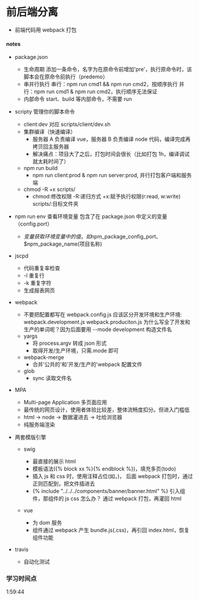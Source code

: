 # 前后端分离

- 前端代码用 webpack 打包

#### notes

- package.json

  - 生命周期
    添加一条命令，名字为在原命令前增加'pre'，执行原命令时，该脚本会在原命令前执行（predemo）
  - 串并行执行
    串行：npm run cmd1 && npm run cmd2，按顺序执行
    并行：npm run cmd1 & npm run cmd2，执行顺序无法保证
  - 内部命令
    start、build 等内部命令，不需要 run

- scripty 管理你的脚本命令

  - client:dev 对应 scripts/client/dev.sh
  - 集群编译（快速编译）
    - 服务器 A 负责编译 vue，服务器 B 负责编译 node 代码，编译完成再拷贝回主服务器
    - 解决痛点：项目大了之后，打包时间会很长（比如打包 1h，编译调试就太耗时间了）
  - npm run build
    - npm run client:prod & npm run server:prod, 并行打包客户端和服务端
  - chmod -R +x scripts/
    - chmod:修改权限 -R:递归方式 +x:赋予执行权限(r:read, w:write) scripts/:目标文件夹

- npm run env 查看环境变量 包含了在 package.json 中定义的变量（config.port）

  - $变量 获取环境变量中的值，如$npm_package_config_port、$npm_package_name(项目名称)

- jscpd

  - 代码重复率检查
  - -l 重复行
  - -k 重复字符
  - 生成报表网页

- webpack

  - 不要把配置都写在 webpack.config.js
    应该区分开发环境和生产环境:
    webpack.development.js
    webpack.produciton.js
    为什么写全了开发和生产的单词呢？因为后面要用 --mode development 构造文件名
  - yargs
    - 将 process.argv 转成 json 形式
    - 取得开发/生产环境，只需.mode 即可
  - webpack-merge
    - 合并'公共的'和'开发/生产的'webpack 配置文件
  - glob
    - sync 读取文件名

- MPA

  - Multi-page Application 多页面应用
  - 最传统的网页设计，使用者体验比较差，整体流畅度扣分。但进入门槛低
  - html -> node -> 数据灌进去 -> 吐给浏览器
  - 纯服务端渲染

- 两套模版引擎

  - swig

    - 最直接的展示 html
    - 模板语法({% block xx %}{% endblock %})，填充多页(todo)
    - 插入 js 和 css 时，使用注释占位(如，<!-- injectjs -->)，
      后面 webpack 打包时，通过正则匹配到，把文件插进去
    - {% include "../../../components/banner/banner.html" %}
      引入组件，那组件的 js css 怎么办？
      通过 webpack 打包，再灌回 html

  - vue
    - 为 dom 服务
    - 组件通过 webpack 产生 bundle.js(.css)，再引回 index.html，恢复组件功能

- travis
  - 自动化测试

### 学习时间点

1:59:44
